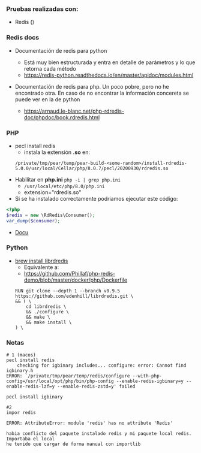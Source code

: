 ### Pruebas realizadas con:
- Redis ()

### Redis docs
- Documentación de redis para python
    - Está muy bien estructurada y entra en detalle de parámetros y lo que retorna cada método 
    - https://redis-python.readthedocs.io/en/master/apidoc/modules.html
    
- Documentación de redis para php. Un poco pobre, pero no he encontrado otra. En caso de no encontrar la información concereta se puede ver en la de python
    - https://arnaud.le-blanc.net/php-rdredis-doc/phpdoc/book.rdredis.html

### PHP
- pecl install redis
    - instala la extensión **.so** en:
    ``` 
    /private/tmp/pear/temp/pear-build-<some-random>/install-rdredis-5.0.0/usr/local/Cellar/php/8.0.7/pecl/20200930/rdredis.so
    ```
- Habilitar en **php.ini** `php -i | grep php.ini`
    - `/usr/local/etc/php/8.0/php.ini`  
    - extension="rdredis.so"
- Si se ha instalado correctamente podriamos ejecutar este código:
```php
<?php
$redis = new \RdRedis\Consumer();
var_dump($consumer);
```
- [Docu](https://arnaud.le-blanc.net/php-rdredis-doc/phpdoc/book.rdredis.html)

### Python
- [brew install librdredis](https://formulae.brew.sh/formula/librdredis)
    - Equivalente a:
    - https://github.com/Phillaf/php-redis-demo/blob/master/docker/php/Dockerfile
    ```sys
    RUN git clone --depth 1 --branch v0.9.5 https://github.com/edenhill/librdredis.git \
    && ( \
        cd librdredis \
        && ./configure \
        && make \
        && make install \
    ) \
    ```

### Notas 
```
# 1 (macos)
pecl install redis
    checking for igbinary includes... configure: error: Cannot find igbinary.h
ERROR: `/private/tmp/pear/temp/redis/configure --with-php-config=/usr/local/opt/php/bin/php-config --enable-redis-igbinary=y --enable-redis-lzf=y --enable-redis-zstd=y' failed

pecl install igbinary

#2 
impor redis

ERROR: AttributeError: module 'redis' has no attribute 'Redis'

habia conflicto del paquete instalado redis y mi paquete local redis. Importaba el local
he tenido que cargar de forma manual con importlib 
```
